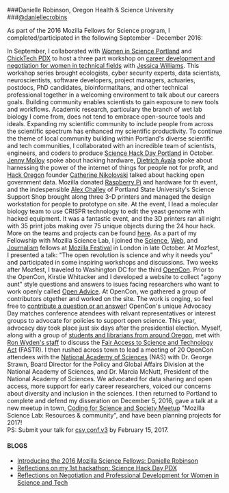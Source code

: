 ###Danielle Robinson, Oregon Health & Science University
###[@daniellecrobins](https://twitter.com/daniellecrobins)

As part of the 2016 Mozilla Fellows for Science program, I completed/participated in the following September - December 2016: 

In September, I collaborated with [Women in Science Portland](http://wisportland.weebly.com/) and [ChickTech PDX](https://portland.chicktech.org/) to host a three part workshop on [career development and negotiation for women in technical fields](https://science.mozilla.org/blog/reflections-on-women-in-stem) with [Jessica Williams](http://superwomanproject.com/). This workshop series brought ecologists, cyber security experts, data scientists, neuroscientists, software developers, project managers, actuaries, postdocs, PhD candidates, bioinformatitans, and other technical professional together in a welcoming environment to talk about our careers goals. 
Building community enables scientists to gain exposure to new tools and workflows.  Academic research, particulary the branch of wet lab biology I come from, does not tend to embrace open-source tools and ideals. Expanding my scientific community to include people from across the scientific spectrum has enhanced my scientific productivity. To continue the theme of local community building within Portland's diverse scientific and tech communities, I collaborated with an incredible team of scientists, engineers, and coders to produce [Science Hack Day Portland](http://portland.sciencehackday.org/) in October. [Jenny Molloy](https://twitter.com/jenny_molloy?lang=en) spoke about hacking hardware, [Dietrich Ayala](https://twitter.com/dietrich) spoke about harnessing the power of the internet of things for people not for profit, and [Hack Oregon](http://www.hackoregon.org/) founder [Catherine Nikolovski](https://twitter.com/cat_nikolovski?lang=en) talked about hacking open government data. Mozilla donated [Raspberry Pi](https://www.raspberrypi.org/) and hardware for th event, and the indespensible [Alex Challey](https://twitter.com/alexchally) of Portland State University's Science Support Shop brought along three 3-D printers and managed the design workstation for people to prototype on site. At the event, I lead a molecular biology team to use CRISPR technology to edit the yeast genome with hacked equipment. It was a fantastic event, and the 3D printers ran all night with 35 print jobs making over 75 unique objects during the 24 hour hack. More on the teams and projects can be found [here](https://storify.com/rchampieux/science-hack-day-portland).
As a part of my Fellowship with Mozilla Science Lab, I joined the [Science](https://science.mozilla.org/programs/fellowships/fellows), [Web](https://advocacy.mozilla.org/en-US/open-web-fellows/fellows2016), and [Journalism](https://opennews.org/what/fellowships/info/) fellows at [Mozilla Festival](https://mozillafestival.org/) in London in late October. At Mozfest, I presented a talk: "The open revolution is science and why it needs you" and participated in some inspiring workshops and discussions. 
Two weeks after Mozfest, I traveled to Washington DC for the third [OpenCon](http://www.opencon2016.org/updates/). Prior to the OpenCon,  Kirstie Whitacker and I developed a website to collect "agony aunt" style questions and answers to isues facing researchers who want to work openly called [Open Advice](https://kirstiejane.github.io/OpenAdvice/). At OpenCon, we gathered a group of contributors otgether and worked on the site. The work is onging, so feel free to [contribute a question or an answer](https://github.com/KirstieJane/OpenAdvice)! OpenCon's unique Advocacy Day matches conference atendees with relvant representatives or interest groups to advocate for policies to support open science. This year, advocacy day took place just six days after the presidential election. Myself, along with a group of [students and librarians from around Oregon](https://twitter.com/Neurosarda/status/798242797103026176), met with [Ron Wyden's staff](https://opencon2016.sched.com/event/8uTk/advocacy-meeting-senator-ron-wyden-d-or?iframe=no&w=100%&sidebar=yes&bg=no) to discuss the [Fair Access to Science and Technology Act](https://en.wikipedia.org/wiki/Fair_Access_to_Science_and_Technology_Research_Act) (FASTR). I then rushed across town to lead a meeting of 20 OpenCon attendees with the [National Academy of Sciences](https://opencon2016.sched.com/event/8uTZ/advocacy-meeting-national-academy-of-sciences?iframe=no&w=100%&sidebar=yes&bg=no) (NAS) with Dr. George Strawn, Board Director for the Policy and Global Affairs Division at the National Academy of Sciences, and Dr. Marcia McNutt, President of the National Academy of Sciences. We advocated for data sharing and open access, more support for early career researchers, voiced our concerns about diversity and inclusion in the sciences.
I then returned to Portland to complete and defend my disseration on December 5, 2016, gave a talk at a new meetup in town, [Coding for Science and Society Meetup](https://www.meetup.com/Dat-Meetup/events/235968044/) "Mozilla Science Lab: Resources & community", and have been planning projects for 2017!  
PS: Submit your talk for [csv,conf,v3](https://csvconf.com/) by February 15, 2017.


#### BLOGS
* [Introducing the 2016 Mozilla Science Fellows: Danielle Robinson](https://science.mozilla.org/blog/intro-to-danielle)
* [Reflections on my 1st hackathon: Science Hack Day PDX](https://science.mozilla.org/blog/science-hack-day-pdx)
* [Reflections on Negotiation and Professional Development for Women in Science and Tech](https://science.mozilla.org/blog/reflections-on-women-in-stem)


